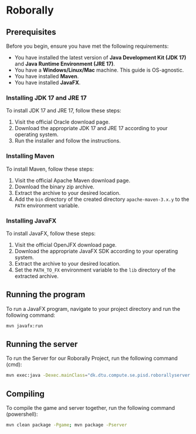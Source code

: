 # Roborally

## Prerequisites

Before you begin, ensure you have met the following requirements:

* You have installed the latest version of **Java Development Kit (JDK 17)** and **Java Runtime Environment (JRE 17)**.
* You have a **Windows/Linux/Mac** machine. This guide is OS-agnostic.
* You have installed **Maven**.
* You have installed **JavaFX**.

### Installing JDK 17 and JRE 17

To install JDK 17 and JRE 17, follow these steps:

1. Visit the official Oracle download page.
2. Download the appropriate JDK 17 and JRE 17 according to your operating system.
3. Run the installer and follow the instructions.

### Installing Maven

To install Maven, follow these steps:

1. Visit the official Apache Maven download page.
2. Download the binary zip archive.
3. Extract the archive to your desired location.
4. Add the `bin` directory of the created directory `apache-maven-3.x.y` to the `PATH` environment variable.

### Installing JavaFX

To install JavaFX, follow these steps:

1. Visit the official OpenJFX download page.
2. Download the appropriate JavaFX SDK according to your operating system.
3. Extract the archive to your desired location.
4. Set the `PATH_TO_FX` environment variable to the `lib` directory of the extracted archive.

## Running the program

To run a JavaFX program, navigate to your project directory and run the following command:

```bash
mvn javafx:run
```

## Running the server

To run the Server for our Roborally Project, run the following command (cmd):
```bash
mvn exec:java -Dexec.mainClass="dk.dtu.compute.se.pisd.roborallyserver.server"
```

## Compiling

To compile the game and server together, run the following command (powershell):
```bash
mvn clean package -Pgame; mvn package -Pserver
```